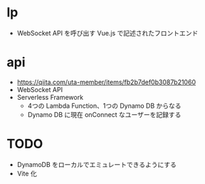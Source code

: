 # lp
- WebSocket API を呼び出す Vue.js で記述されたフロントエンド

# api
- https://qiita.com/uta-member/items/fb2b7def0b3087b21060
- WebSocket API
- Serverless Framework
    - 4つの Lambda Function、1つの Dynamo DB からなる
    - Dynamo DB に現在 onConnect なユーザーを記録する

# TODO
- DynamoDB をローカルでエミュレートできるようにする
- Vite 化